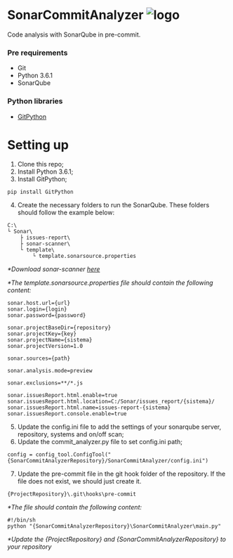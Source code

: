 # SonarCommitAnalyzer ![logo](https://s3-ap-northeast-1.amazonaws.com/qiita-tag-image/acaa785eea912847ad246c30f4673f58f8748882/medium.jpg?1468193129)
Code analysis with SonarQube in pre-commit.

### Pre requirements
- Git
- Python 3.6.1
- SonarQube

### Python libraries
- [GitPython](https://gitpython.readthedocs.io/en/stable/index.html)

# Setting up
1. Clone this repo;
2. Install Python 3.6.1;
3. Install GitPython;
```
pip install GitPython
```
4. Create the necessary folders to run the SonarQube. These folders should follow the example below:
```
C:\
└ Sonar\
    ├ issues-report\
    ├ sonar-scanner\
    └ template\
        └ template.sonarsource.properties
```
_*Download sonar-scanner [here](https://docs.sonarqube.org/display/SCAN/Analyzing+with+SonarQube+Scanner)_

_*The template.sonarsource.properties file should contain the following content:_
```
sonar.host.url={url}
sonar.login={login}
sonar.password={password}

sonar.projectBaseDir={repository}
sonar.projectKey={key}
sonar.projectName={sistema}
sonar.projectVersion=1.0

sonar.sources={path}

sonar.analysis.mode=preview

sonar.exclusions=**/*.js

sonar.issuesReport.html.enable=true
sonar.issuesReport.html.location=C:/Sonar/issues_report/{sistema}/
sonar.issuesReport.html.name=issues-report-{sistema}
sonar.issuesReport.console.enable=true
```

5. Update the config.ini file to add the settings of your sonarqube server, repository, systems and on/off scan;
6. Update the commit_analyzer.py file to set config.ini path;
```
config = config_tool.ConfigTool("{SonarCommitAnalyzerRepository}/SonarCommitAnalyzer/config.ini")
```
7. Update the pre-commit file in the git hook folder of the repository. If the file does not exist, we should just create it.
```
{ProjectRepository}\.git\hooks\pre-commit
```

_*The file should contain the following content:_
```
#!/bin/sh
python "{SonarCommitAnalyzerRepository}\SonarCommitAnalyzer\main.py"
```
_*Update the {ProjectRepository} and {SonarCommitAnalyzerRepository} to your repository_
